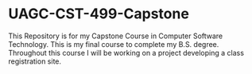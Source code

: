 # UAGC-CST-499-Capstone
This Repository is for my Capstone Course in Computer Software Technology. 
This is my final course to complete my B.S. degree. 
Throughout this course I will be working on a project developing a class registration site.
